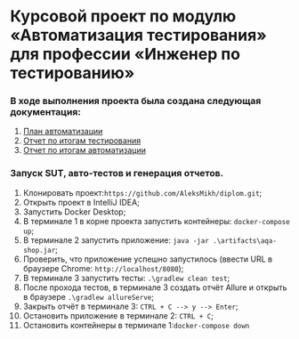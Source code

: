 # Курсовой проект по модулю «Автоматизация тестирования» для профессии «Инженер по тестированию»

### В ходе выполнения проекта была создана следующая документация: 
1. [План автоматизации](docs/plan.md)
2. [Отчет по итогам тестирования](docs/report.md)
3. [Отчет по итогам автоматизации](docs/summary.md)

### Запуск SUT, авто-тестов и генерация отчетов.
1. Клонировать проект:`https://github.com/AleksMikh/diplom.git`;
2. Открыть проект в IntelliJ IDEA;
3. Запустить Docker Desktop;
4. В терминале 1 в корне проекта запустить контейнеры: `docker-compose up`;
5. В терминале 2 запустить приложение: `java -jar .\artifacts\aqa-shop.jar`;
6. Проверить, что приложение успешно запустилось (ввести URL в браузере Сhrome: `http://localhost/8080`);
7. В терминале 3 запустить тесты: `.\gradlew clean test`;
8. После прохода тестов, в терминале 3 создать отчёт Allure и открыть в браузере `.\gradlew allureServe`;
9. Закрыть отчёт в терминале 3:   `CTRL + C --> y --> Enter`;
10. Остановить приложение в терминале 2: `CTRL + C`;
11. Остановить контейнеры в терминале 1:`docker-compose down`
